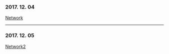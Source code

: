 ### 2017. 12. 04
[Network](https://github.com/rhslvkf/TIL/blob/master/Network/Test.md)

---
### 2017. 12. 05
[Network2](https://github.com/rhslvkf/TIL/blob/master/Network/Test.md)
